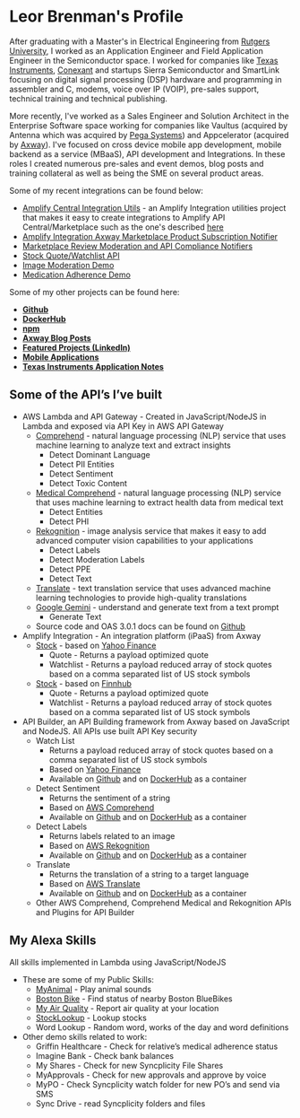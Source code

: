# Leor Brenman's Profile

After graduating with a Master's in Electrical Engineering from [Rutgers University](https://www.rutgers.edu/), I worked as an Application Engineer and Field Application Engineer in the Semiconductor space. I worked for companies like [Texas Instruments](https://www.ti.com), [Conexant](https://en.wikipedia.org/wiki/Conexant) and startups Sierra Semiconductor and SmartLink focusing on digital signal processing (DSP) hardware and programming in assembler and C, modems, voice over IP (VOIP), pre-sales support, technical training and technical publishing.

More recently, I've worked as a Sales Engineer and Solution Architect in the Enterprise Software space working for companies like Vaultus (acquired by Antenna which was acquired by [Pega Systems](https://www.pega.com/)) and Appcelerator (acquired by [Axway](https://www.axway.com/en)). I've focused on cross device mobile app development, mobile backend as a service (MBaaS), API development and Integrations. In these roles I created numerous pre-sales and event demos, blog posts and training collateral as well as being the SME on several product areas.

Some of my recent integrations can be found below:
* [Amplify Central Integration Utils](https://github.com/lbrenman/Amplify-Central-Integration-Utils-Project) - an Amplify Integration utilities project that makes it easy to create integrations to Amplify API Central/Marketplace such as the one's described [here](https://gist.github.com/lbrenman/ba9640a5b1650a68c13bb98991090725)
* [Amplify Integration Axway Marketplace Product Subscription Notifier](https://github.com/lbrenman/Amplify-Integration-Marketplace-Product-Subscription-Notifier)
* [Marketplace Review Moderation and API Compliance Notifiers](https://youtu.be/WsLu9aljXU0)
* [Stock Quote/Watchlist API](https://github.com/lbrenman/ai-stockquote-fh)
* [Image Moderation Demo](https://youtu.be/Niq0K9cK3Fc)
* [Medication Adherence Demo](https://youtu.be/1Vz3aoFFZgs)

Some of my other projects can be found here:
* [**Github**](https://github.com/lbrenman?tab=repositories)
* [**DockerHub**](https://hub.docker.com/u/lbrenman)
* [**npm**](https://www.npmjs.com/settings/lbrenman/packages)
* [**Axway Blog Posts**](https://blog.axway.com/?s=leor+brenman)
* [**Featured Projects (LinkedIn)**](https://www.linkedin.com/in/leorbrenman/#Featured)
* [**Mobile Applications**](https://www.youtube.com/watch?v=dOfq4Vmq7Jg&list=PLrzsSWqqNjrkoPhryHTccJjbBp0fm2tWv)
* [**Texas Instruments Application Notes**](https://www.ti.com/sitesearch/en-us/docs/universalsearch.tsp?langPref=en-US#q=leor%20brenman)

## Some of the API’s I’ve built

* AWS Lambda and API Gateway - Created in JavaScript/NodeJS in Lambda and exposed via API Key in AWS API Gateway
    * [Comprehend](https://aws.amazon.com/comprehend/) - natural language processing (NLP) service that uses machine learning to analyze text and extract insights
        * Detect Dominant Language
        * Detect PII Entities
        * Detect Sentiment
        * Detect Toxic Content
    * [Medical Comprehend](https://aws.amazon.com/comprehend/medical/) - natural language processing (NLP) service that uses machine learning to extract health data from medical text
        * Detect Entities
        * Detect PHI
    * [Rekognition](https://aws.amazon.com/rekognition/) - image analysis service that makes it easy to add advanced computer vision capabilities to your applications
        * Detect Labels
        * Detect Moderation Labels
        * Detect PPE
        * Detect Text
    * [Translate](https://aws.amazon.com/translate/) - text translation service that uses advanced machine learning technologies to provide high-quality translations
    * [Google Gemini](https://gemini.google.com/app) - understand and generate text from a text prompt
        * Generate Text
    * Source code and OAS 3.0.1 docs can be found on [Github](https://github.com/lbrenman/my-lambda-javascript-apis)
* Amplify Integration - An integration platform (iPaaS) from Axway
    * [Stock](https://github.com/lbrenman/ai-stockquote) - based on [Yahoo Finance](https://financeapi.net/tutorial)
        * Quote - Returns a payload optimized quote
        * Watchlist - Returns a payload reduced array of stock quotes based on a comma separated list of US stock symbols
    * [Stock](https://github.com/lbrenman/ai-stockquote-fh) - based on [Finnhub](https://finnhub.io/)
        * Quote - Returns a payload optimized quote
        * Watchlist - Returns a payload reduced array of stock quotes based on a comma separated list of US stock symbols
* API Builder, an API Building framework from Axway based on JavaScript and NodeJS. All APIs use built API Key security
    * Watch List
        * Returns a payload reduced array of stock quotes based on a comma separated list of US stock symbols
        * Based on [Yahoo Finance](https://financeapi.net/tutorial)
        * Available on [Github](https://github.com/lbrenman/apib_watchlist) and on [DockerHub](https://hub.docker.com/repository/docker/lbrenman/watchlist/general) as a container
    * Detect Sentiment
        * Returns the sentiment of a string
        * Based on [AWS Comprehend](https://aws.amazon.com/comprehend/)
        * Available on [Github](https://github.com/lbrenman/apib_detectsentiment) and on [DockerHub](https://hub.docker.com/repository/docker/lbrenman/apib_detectsentiment/general) as a container
    * Detect Labels
        * Returns labels related to an image
        * Based on [AWS Rekognition](https://docs.aws.amazon.com/rekognition/)
        * Available on [Github](https://github.com/lbrenman/apib_detectlabels) and on [DockerHub](https://hub.docker.com/repository/docker/lbrenman/apib_detectlabels/general) as a container
    * Translate
        * Returns the translation of a string to a target language
        * Based on [AWS Translate](https://aws.amazon.com/translate/)
        * Available on [Github](https://github.com/lbrenman/apib_translate) and on [DockerHub](https://hub.docker.com/repository/docker/lbrenman/apib_translate/general) as a container
    * Other AWS Comprehend, Comprehend Medical and Rekognition APIs and Plugins for API Builder

## My Alexa Skills

All skills implemented in Lambda using JavaScript/NodeJS

* These are some of my Public Skills:
    * [MyAnimal](https://www.amazon.com/lbrenman-MyAnimal/dp/B06WRV2SMQ/ref=sr_1_1?crid=3RM8ELXLTCJUC&dib=eyJ2IjoiMSJ9.D-lrKSj9oI9Y2dYoFFteqw.tJVkvyrSXM0xsmgA2YPOQfogtdTTxGKD-xoCC8KAfNU&dib_tag=se&keywords=myanimal&qid=1719434017&s=digital-skills&sprefix=myanimal%2Calexa-skills%2C155&sr=1-1) - Play animal sounds
    * [Boston Bike](https://www.amazon.com/lbrenman-Boston-Bike/dp/B076HHMLL8/ref=sr_1_1?crid=1KQNRQA4B29KA&dib=eyJ2IjoiMSJ9.zFM9p_Q5_BW1ugjWYMK0bRc-5JhpXVoo99vcE8ZySCs.yufvIHu7EZcjWu3ImWGGG1Q1hgLICPoQZ0HLfZKNhpM&dib_tag=se&keywords=Boston+Bike&qid=1719434225&s=digital-skills&sprefix=boston+bike%2Calexa-skills%2C115&sr=1-1) - Find status of nearby Boston BlueBikes
    * [My Air Quality](https://www.amazon.com/lbrenman-My-Air-Quality/dp/B074TRFWLD/ref=sr_1_3?crid=3HR578GC1A2RF&dib=eyJ2IjoiMSJ9.izopGI2LXzcAdhE67DPv9A.fgStLtyVPLULo8fqkXBl6UGDo_7NnJMWnR-C5afiWts&dib_tag=se&keywords=my+air+quality&qid=1719434275&s=digital-skills&sprefix=my+air+quality%2Calexa-skills%2C100&sr=1-3) - Report air quality at your location
    * [StockLookup](https://www.amazon.com/lbrenman-StockLookup/dp/B06Y2JXPFF/ref=sr_1_1?crid=1J2VUJWXNT73K&dib=eyJ2IjoiMSJ9.TYJIXkzIN9Ngz6mkMnAnfQ.Pkarf991p4ycdO_UxmRceMhoUZF0dXsLE54_4R-IHP8&dib_tag=se&keywords=stock+lookup&qid=1719434322&s=digital-skills&sprefix=stocklookup%2Calexa-skills%2C89&sr=1-1) - Lookup stocks
    * Word Lookup - Random word, works of the day and word definitions
* Other demo skills related to work:
    * Griffin Healthcare - Check for relative’s medical adherence status
    * Imagine Bank - Check bank balances
    * My Shares - Check for new Syncplicity File Shares
    * MyApprovals - Check for new approvals and approve by voice
    * MyPO - Check Syncplicity watch folder for new PO’s and send via SMS
    * Sync Drive - read Syncplicity folders and files


<!--
**lbrenman/lbrenman** is a ✨ _special_ ✨ repository because its `README.md` (this file) appears on your GitHub profile.

Here are some ideas to get you started:

- 🔭 I’m currently working on ...
- 🌱 I’m currently learning ...
- 👯 I’m looking to collaborate on ...
- 🤔 I’m looking for help with ...
- 💬 Ask me about ...
- 📫 How to reach me: ...
- 😄 Pronouns: ...
- ⚡ Fun fact: ...

### Hi there 👋
-->
